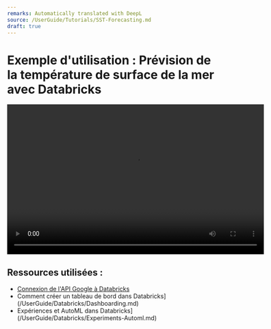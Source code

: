 ```yaml
---
remarks: Automatically translated with DeepL
source: /UserGuide/Tutorials/SST-Forecasting.md
draft: true
---
```


# Exemple d'utilisation : Prévision de la température de surface de la mer avec Databricks

<video width="600" height="350" controls>
    <source src="/api/media/sst-forecasting.mp4" type="video/mp4">
    Votre navigateur ne prend pas en charge la balise vidéo.
</video>

## Ressources utilisées :

- [Connexion de l'API Google à Databricks](/UserGuide/Databricks/Connecting-Google-API.md)
- Comment créer un tableau de bord dans Databricks](/UserGuide/Databricks/Dashboarding.md)
- Expériences et AutoML dans Databricks](/UserGuide/Databricks/Experiments-Automl.md)
